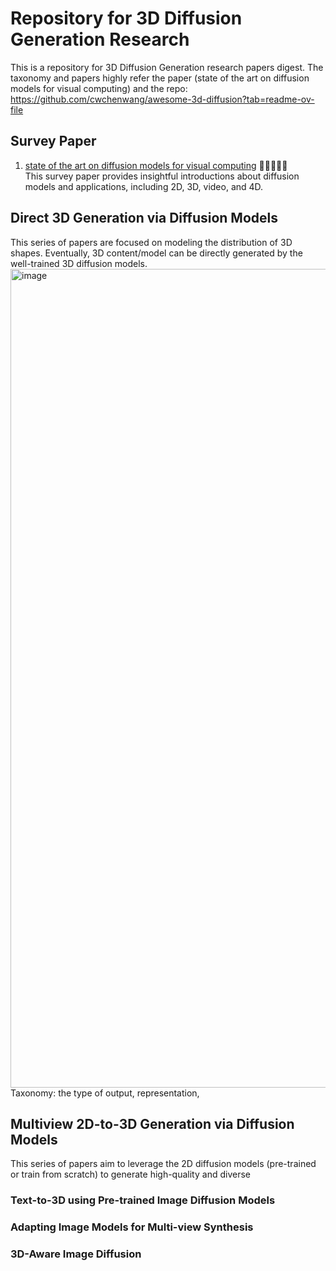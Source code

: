 # Repository for 3D Diffusion Generation Research
This is a repository for 3D Diffusion Generation research papers digest. The taxonomy and papers highly refer the paper (state of the art on diffusion models for visual computing) and the repo: https://github.com/cwchenwang/awesome-3d-diffusion?tab=readme-ov-file

## Survey Paper
1. [state of the art on diffusion models for visual computing](https://arxiv.org/abs/2310.07204) 🌟🌟🌟🌟🌟 \
   This survey paper provides insightful introductions about diffusion models and applications, including 2D, 3D, video, and 4D.

## Direct 3D Generation via Diffusion Models
This series of papers are focused on modeling the distribution of 3D shapes. Eventually, 3D content/model can be directly generated by the well-trained 3D diffusion models.
<img width="1310" alt="image" src="https://github.com/wenqsun/3D-Diffusion/assets/93043187/21e134a2-a110-40aa-9638-1cd9bc11e8bc">
Taxonomy: the type of output, representation,  

## Multiview 2D-to-3D Generation via Diffusion Models
This series of papers aim to leverage the 2D diffusion models (pre-trained or train from scratch) to generate high-quality and diverse 

### Text-to-3D using Pre-trained Image Diffusion Models

### Adapting Image Models for Multi-view Synthesis

### 3D-Aware Image Diffusion

